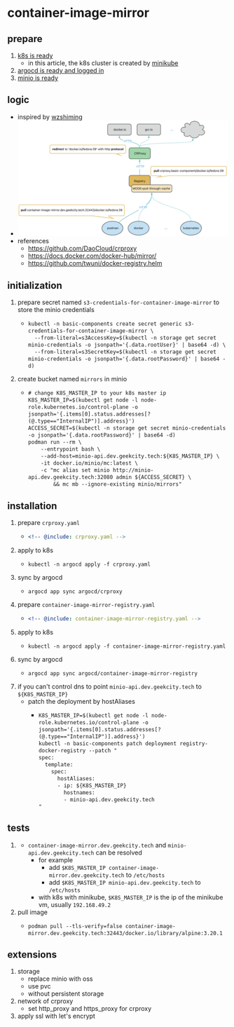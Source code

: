# container-image-mirror

## prepare

1. [k8s is ready](../../installation/README.md)
    * in this article, the k8s cluster is created by [minikube](../../installation/minikube.md)
2. [argocd is ready and logged in](../../helm/argocd/README.md)
3. [minio is ready](../storage/minio/minio.md)

## logic

* inspired by [wzshiming](https://github.com/wzshiming)
* ![logic-of-container-image-mirror.png](./logic-of-container-image-mirror.png)
* references
    + https://github.com/DaoCloud/crproxy
    + https://docs.docker.com/docker-hub/mirror/
    + https://github.com/twuni/docker-registry.helm

## initialization

1. prepare secret named `s3-credentials-for-container-image-mirror` to store the minio credentials
    * ```shell
      kubectl -n basic-components create secret generic s3-credentials-for-container-image-mirror \
        --from-literal=s3AccessKey=$(kubectl -n storage get secret minio-credentials -o jsonpath='{.data.rootUser}' | base64 -d) \
        --from-literal=s3SecretKey=$(kubectl -n storage get secret minio-credentials -o jsonpath='{.data.rootPassword}' | base64 -d)
      ```
2. create bucket named `mirrors` in minio
    * ```shell
      # change K8S_MASTER_IP to your k8s master ip
      K8S_MASTER_IP=$(kubectl get node -l node-role.kubernetes.io/control-plane -o jsonpath='{.items[0].status.addresses[?(@.type=="InternalIP")].address}')
      ACCESS_SECRET=$(kubectl -n storage get secret minio-credentials -o jsonpath='{.data.rootPassword}' | base64 -d)
      podman run --rm \
          --entrypoint bash \
          --add-host=minio-api.dev.geekcity.tech:${K8S_MASTER_IP} \
          -it docker.io/minio/mc:latest \
          -c "mc alias set minio http://minio-api.dev.geekcity.tech:32080 admin ${ACCESS_SECRET} \
              && mc mb --ignore-existing minio/mirrors"
      ```

## installation

1. prepare `crproxy.yaml`
    * ```yaml
      <!-- @include: crproxy.yaml -->
      ```
2. apply to k8s
    * ```shell
      kubectl -n argocd apply -f crproxy.yaml
      ```
3. sync by argocd
    * ```shell
      argocd app sync argocd/crproxy
      ```
4. prepare `container-image-mirror-registry.yaml`
    * ```yaml
      <!-- @include: container-image-mirror-registry.yaml -->
      ```
5. apply to k8s
    * ```shell
      kubectl -n argocd apply -f container-image-mirror-registry.yaml
      ```
6. sync by argocd
    * ```shell
      argocd app sync argocd/container-image-mirror-registry
      ```
7. if you can't control dns to point `minio-api.dev.geekcity.tech` to `${K8S_MASTER_IP}`
    * patch the deployment by hostAliases
        + ```shell
          K8S_MASTER_IP=$(kubectl get node -l node-role.kubernetes.io/control-plane -o jsonpath='{.items[0].status.addresses[?(@.type=="InternalIP")].address}')
          kubectl -n basic-components patch deployment registry-docker-registry --patch "
          spec:
            template:
              spec:
                hostAliases:
                - ip: ${K8S_MASTER_IP}
                  hostnames:
                  - minio-api.dev.geekcity.tech
          "
          ```

## tests

1. * `container-image-mirror.dev.geekcity.tech` and `minio-api.dev.geekcity.tech` can be resolved
     + for example
         * add `$K8S_MASTER_IP container-image-mirror.dev.geekcity.tech` to `/etc/hosts`
         * add `$K8S_MASTER_IP minio-api.dev.geekcity.tech` to `/etc/hosts`
     + with k8s with minikube, `$K8S_MASTER_IP` is the ip of the minikube vm, usually `192.168.49.2`
2. pull image
    * ```shell
      podman pull --tls-verify=false container-image-mirror.dev.geekcity.tech:32443/docker.io/library/alpine:3.20.1
      ```

## extensions

1. storage
    * replace minio with oss
    * use pvc
    * without persistent storage
2. network of crproxy
    * set http_proxy and https_proxy for crproxy
3. apply ssl with let's encrypt
